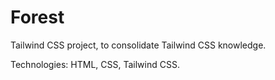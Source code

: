 # Forest

Tailwind CSS project, to consolidate Tailwind CSS knowledge.

Technologies: HTML, CSS, Tailwind CSS.

